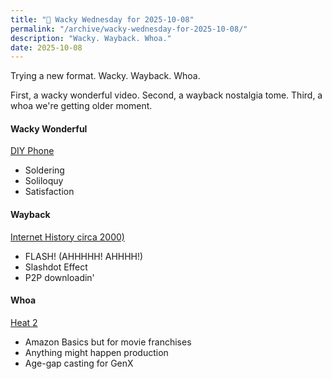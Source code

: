 ```yaml
---
title: "🤪 Wacky Wednesday for 2025-10-08"
permalink: "/archive/wacky-wednesday-for-2025-10-08/"
description: "Wacky. Wayback. Whoa."
date: 2025-10-08
---
```


Trying a new format. Wacky. Wayback. Whoa.

First, a wacky wonderful video. Second, a wayback nostalgia tome. Third, a whoa we're getting older moment.

#### Wacky Wonderful

[DIY Phone](https://www.youtube.com/watch?v=qy_9w_c2ub0)

* Soldering
* Soliloquy
* Satisfaction

#### Wayback

[Internet History circa 2000)](https://cybercultural.com/p/internet-2000/)

* FLASH! (AHHHHH! AHHHH!)
* Slashdot Effect
* P2P downloadin'

#### Whoa

[Heat 2](https://spyglass.org/amazon-heat-2-movie/)

* Amazon Basics but for movie franchises
* Anything might happen production
* Age-gap casting for GenX